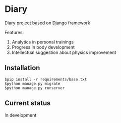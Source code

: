 # Diary

Diary project based on Django framework

Features:

1. Analytics in personal trainings
2. Progress in body development
3. Intellectual suggestion about physics improvement

## Installation

    $pip install -r requirements/base.txt
    $python manage.py migrate
    $python manage.py runserver

## Current status

In development